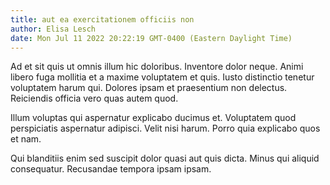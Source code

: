 ```yaml
---
title: aut ea exercitationem officiis non
author: Elisa Lesch
date: Mon Jul 11 2022 20:22:19 GMT-0400 (Eastern Daylight Time)
---
```

Ad et sit quis ut omnis illum hic doloribus. Inventore dolor neque. Animi libero fuga mollitia et a maxime voluptatem et quis. Iusto distinctio tenetur voluptatem harum qui. Dolores ipsam et praesentium non delectus. Reiciendis officia vero quas autem quod.

 Illum voluptas qui aspernatur explicabo ducimus et. Voluptatem quod perspiciatis aspernatur adipisci. Velit nisi harum. Porro quia explicabo quos et nam.

 Qui blanditiis enim sed suscipit dolor quasi aut quis dicta. Minus qui aliquid consequatur. Recusandae tempora ipsam ipsam.